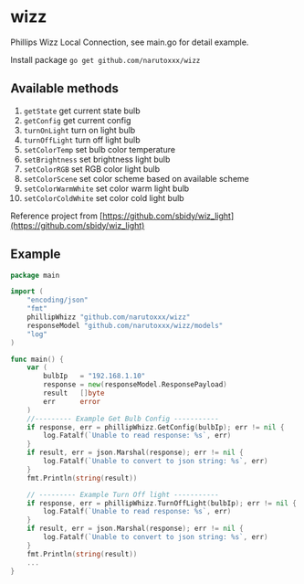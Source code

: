 # wizz
Phillips Wizz Local Connection, see main.go for detail example.

Install package ``go get github.com/narutoxxx/wizz``

## Available methods
1. `getState` get current state bulb
2. `getConfig` get current config
3. `turnOnLight` turn on light bulb
4. `turnOffLight` turn off light bulb
5. `setColorTemp` set bulb color temperature
6. `setBrightness` set brightness light bulb
7. `setColorRGB` set RGB color light bulb
8. `setColorScene` set color scheme based on available scheme
9. `setColorWarmWhite` set color warm light bulb
10. `setColorColdWhite` set color cold light bulb

Reference project from [https://github.com/sbidy/wiz_light](https://github.com/sbidy/wiz_light)

## Example
```go
package main

import (
	"encoding/json"
	"fmt"
	phillipWhizz "github.com/narutoxxx/wizz"
	responseModel "github.com/narutoxxx/wizz/models"
	"log"
)

func main() {
	var (
		bulbIp   = "192.168.1.10"
		response = new(responseModel.ResponsePayload)
		result   []byte
		err      error
	)
	//--------- Example Get Bulb Config -----------
	if response, err = phillipWhizz.GetConfig(bulbIp); err != nil {
		log.Fatalf(`Unable to read response: %s`, err)
	}
	if result, err = json.Marshal(response); err != nil {
		log.Fatalf(`Unable to convert to json string: %s`, err)
	}
	fmt.Println(string(result))

	// --------- Example Turn Off light -----------
	if response, err = phillipWhizz.TurnOffLight(bulbIp); err != nil {
		log.Fatalf(`Unable to read response: %s`, err)
	}
	if result, err = json.Marshal(response); err != nil {
		log.Fatalf(`Unable to convert to json string: %s`, err)
	}
	fmt.Println(string(result))
	...
}
```
